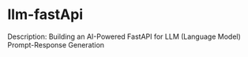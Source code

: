 # llm-fastApi
Description: Building an AI-Powered FastAPI for LLM (Language Model) Prompt-Response Generation
